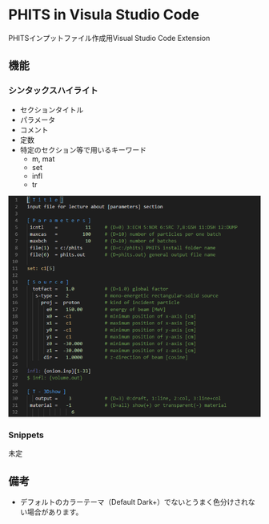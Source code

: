 # PHITS in Visula Studio Code

PHITSインプットファイル作成用Visual Studio Code Extension

## 機能

### シンタックスハイライト

- セクションタイトル
- パラメータ
- コメント
- 定数
- 特定のセクション等で用いるキーワード
    - m, mat
    - set
    - infl
    - tr

![capture](images/capture1.png)

### Snippets

未定

## 備考

- デフォルトのカラーテーマ（Default Dark+）でないとうまく色分けされない場合があります。
